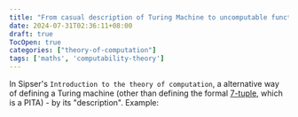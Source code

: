 ```yaml
---
title: "From casual description of Turing Machine to uncomputable functions"
date: 2024-07-31T02:36:11+08:00
draft: true
TocOpen: true
categories: ["theory-of-computation"]
tags: ['maths', 'computability-theory']
---
```


In Sipser's `Introduction to the theory of computation`, a alternative way of defining a Turing machine (other than defining the formal [7-tuple](), which is a PITA) - by its "description". Example: 